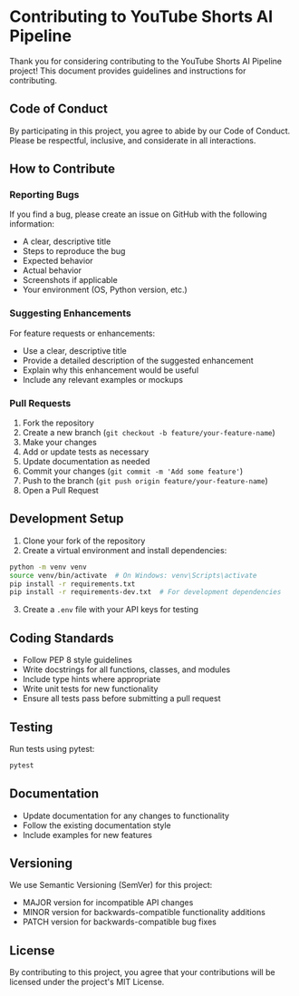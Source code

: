 # Contributing to YouTube Shorts AI Pipeline

Thank you for considering contributing to the YouTube Shorts AI Pipeline project! This document provides guidelines and instructions for contributing.

## Code of Conduct

By participating in this project, you agree to abide by our Code of Conduct. Please be respectful, inclusive, and considerate in all interactions.

## How to Contribute

### Reporting Bugs

If you find a bug, please create an issue on GitHub with the following information:
- A clear, descriptive title
- Steps to reproduce the bug
- Expected behavior
- Actual behavior
- Screenshots if applicable
- Your environment (OS, Python version, etc.)

### Suggesting Enhancements

For feature requests or enhancements:
- Use a clear, descriptive title
- Provide a detailed description of the suggested enhancement
- Explain why this enhancement would be useful
- Include any relevant examples or mockups

### Pull Requests

1. Fork the repository
2. Create a new branch (`git checkout -b feature/your-feature-name`)
3. Make your changes
4. Add or update tests as necessary
5. Update documentation as needed
6. Commit your changes (`git commit -m 'Add some feature'`)
7. Push to the branch (`git push origin feature/your-feature-name`)
8. Open a Pull Request

## Development Setup

1. Clone your fork of the repository
2. Create a virtual environment and install dependencies:
```bash
python -m venv venv
source venv/bin/activate  # On Windows: venv\Scripts\activate
pip install -r requirements.txt
pip install -r requirements-dev.txt  # For development dependencies
```

3. Create a `.env` file with your API keys for testing

## Coding Standards

- Follow PEP 8 style guidelines
- Write docstrings for all functions, classes, and modules
- Include type hints where appropriate
- Write unit tests for new functionality
- Ensure all tests pass before submitting a pull request

## Testing

Run tests using pytest:
```bash
pytest
```

## Documentation

- Update documentation for any changes to functionality
- Follow the existing documentation style
- Include examples for new features

## Versioning

We use Semantic Versioning (SemVer) for this project:
- MAJOR version for incompatible API changes
- MINOR version for backwards-compatible functionality additions
- PATCH version for backwards-compatible bug fixes

## License

By contributing to this project, you agree that your contributions will be licensed under the project's MIT License.

